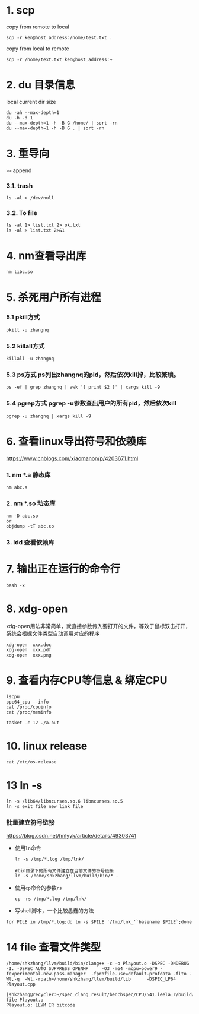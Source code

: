 

# 1. scp

copy from remote to local
```
scp -r ken@host_address:/home/test.txt .
```

copy from local to remote
```
scp -r /home/text.txt ken@host_address:~
```

# 2. du 目录信息

local current dir size
```shell
du -ah --max-depth=1
du -h -d 1
du --max-depth=1 -h -B G /home/ | sort -rn
du --max-depth=1 -h -B G . | sort -rn
```

# 3. 重导向

`>>` append

### 3.1. trash

```shell
ls -al > /dev/null
```

### 3.2. To file

```shell
ls -al 1> list.txt 2> ok.txt
ls -al > list.txt 2>&1
```

# 4. nm查看导出库

```shell
nm libc.so
```

# 5. 杀死用户所有进程
### 5.1 pkill方式

```shell
pkill -u zhangnq
```
### 5.2 killall方式
```
killall -u zhangnq
```
### 5.3 ps方式 ps列出zhangnq的pid，然后依次kill掉，比较繁琐。
```
ps -ef | grep zhangnq | awk '{ print $2 }' | xargs kill -9
```
### 5.4 pgrep方式 pgrep -u参数查出用户的所有pid，然后依次kill
```
pgrep -u zhangnq | xargs kill -9
```

# 6. 查看linux导出符号和依赖库
https://www.cnblogs.com/xiaomanon/p/4203671.html
### 1. nm *.a 静态库
```
nm abc.a
```

### 2. nm *.so 动态库
```
nm -D abc.so
or 
objdump -tT abc.so
```

### 3. ldd 查看依赖库


# 7. 输出正在运行的命令行
```
bash -x
```





# 8. xdg-open

xdg-open用法非常简单，就直接参数传入要打开的文件，等效于鼠标双击打开，系统会根据文件类型自动调用对应的程序

```shell
xdg-open  xxx.doc
xdg-open  xxx.pdf
xdg-open  xxx.png
```





# 9. 查看内存CPU等信息 & 绑定CPU
```
lscpu
ppc64_cpu --info
cat /proc/cpuinfo
cat /proc/meminfo

tasket -c 12 ./a.out
```




# 10. linux release

```
cat /etc/os-release
```

# 13 ln -s

```shell
ln -s /lib64/libncurses.so.6 libncurses.so.5
ln -s exit_file new_link_file
```

### 批量建立符号链接

https://blog.csdn.net/hnlyyk/article/details/49303741

- 使用`ln`命令

  ```shell
  ln -s /tmp/*.log /tmp/lnk/
  
  #bin目录下的所有文件建立在当前文件的符号链接
  ln -s /home/shkzhang/llvm/build/bin/* .
  ```

  

- 使用`cp`命令的参数`rs`

  ```shell
  cp -rs /tmp/*.log /tmp/lnk/
  ```

  

- 写shell脚本，一个比较愚蠢的方法

```shell
for FILE in /tmp/*.log;do ln -s $FILE '/tmp/lnk_'`basename $FILE`;done
```



# 14 file 查看文件类型

```shell
/home/shkzhang/llvm/build/bin/clang++ -c -o Playout.o -DSPEC -DNDEBUG -I. -DSPEC_AUTO_SUPPRESS_OPENMP     -O3 -m64 -mcpu=power9 -fexperimental-new-pass-manager  -fprofile-use=default.profdata -flto -Wl,-q  -Wl,-rpath=/home/shkzhang/llvm/build/lib      -DSPEC_LP64  Playout.cpp

[shkzhang@recycler:~/spec_clang_result/benchspec/CPU/541.leela_r/build/build_peak_clang_default.0000]$ file Playout.o
Playout.o: LLVM IR bitcode



```









